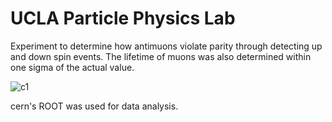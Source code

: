 # UCLA Particle Physics Lab
Experiment to determine how antimuons violate parity through detecting up and down spin events.
The lifetime of muons was also determined within one sigma of the actual value.

![c1](https://user-images.githubusercontent.com/60586957/157104265-1aafba70-9390-4ce1-8d65-ac4a92c653f5.png)

cern's ROOT was used for data analysis.
